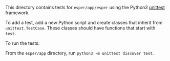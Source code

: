 This directory contains tests for `esper/app/esper` using the Python3
[unittest](http://docs.python.org/3/library/unittest.html) framework.

To add a test, add a new Python script and create classes that inherit from
`unittest.TestCase`. These classes should have functions that start with
`test`.

To run the tests:

From the `esper/app` directory, run `python3 -m unittest discover test`.
